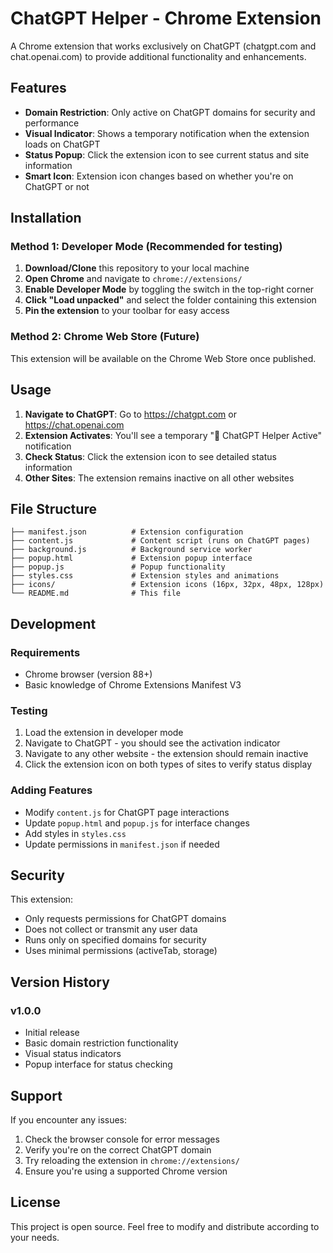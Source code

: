 # ChatGPT Helper - Chrome Extension

A Chrome extension that works exclusively on ChatGPT (chatgpt.com and chat.openai.com) to provide additional functionality and enhancements.

## Features

- **Domain Restriction**: Only active on ChatGPT domains for security and performance
- **Visual Indicator**: Shows a temporary notification when the extension loads on ChatGPT
- **Status Popup**: Click the extension icon to see current status and site information
- **Smart Icon**: Extension icon changes based on whether you're on ChatGPT or not

## Installation

### Method 1: Developer Mode (Recommended for testing)

1. **Download/Clone** this repository to your local machine
2. **Open Chrome** and navigate to `chrome://extensions/`
3. **Enable Developer Mode** by toggling the switch in the top-right corner
4. **Click "Load unpacked"** and select the folder containing this extension
5. **Pin the extension** to your toolbar for easy access

### Method 2: Chrome Web Store (Future)
This extension will be available on the Chrome Web Store once published.

## Usage

1. **Navigate to ChatGPT**: Go to https://chatgpt.com or https://chat.openai.com
2. **Extension Activates**: You'll see a temporary "🤖 ChatGPT Helper Active" notification
3. **Check Status**: Click the extension icon to see detailed status information
4. **Other Sites**: The extension remains inactive on all other websites

## File Structure

```
├── manifest.json          # Extension configuration
├── content.js             # Content script (runs on ChatGPT pages)
├── background.js          # Background service worker
├── popup.html             # Extension popup interface
├── popup.js               # Popup functionality
├── styles.css             # Extension styles and animations
├── icons/                 # Extension icons (16px, 32px, 48px, 128px)
└── README.md              # This file
```

## Development

### Requirements
- Chrome browser (version 88+)
- Basic knowledge of Chrome Extensions Manifest V3

### Testing
1. Load the extension in developer mode
2. Navigate to ChatGPT - you should see the activation indicator
3. Navigate to any other website - the extension should remain inactive
4. Click the extension icon on both types of sites to verify status display

### Adding Features
- Modify `content.js` for ChatGPT page interactions
- Update `popup.html` and `popup.js` for interface changes
- Add styles in `styles.css`
- Update permissions in `manifest.json` if needed

## Security

This extension:
- Only requests permissions for ChatGPT domains
- Does not collect or transmit any user data
- Runs only on specified domains for security
- Uses minimal permissions (activeTab, storage)

## Version History

### v1.0.0
- Initial release
- Basic domain restriction functionality
- Visual status indicators
- Popup interface for status checking

## Support

If you encounter any issues:
1. Check the browser console for error messages
2. Verify you're on the correct ChatGPT domain
3. Try reloading the extension in `chrome://extensions/`
4. Ensure you're using a supported Chrome version

## License

This project is open source. Feel free to modify and distribute according to your needs.